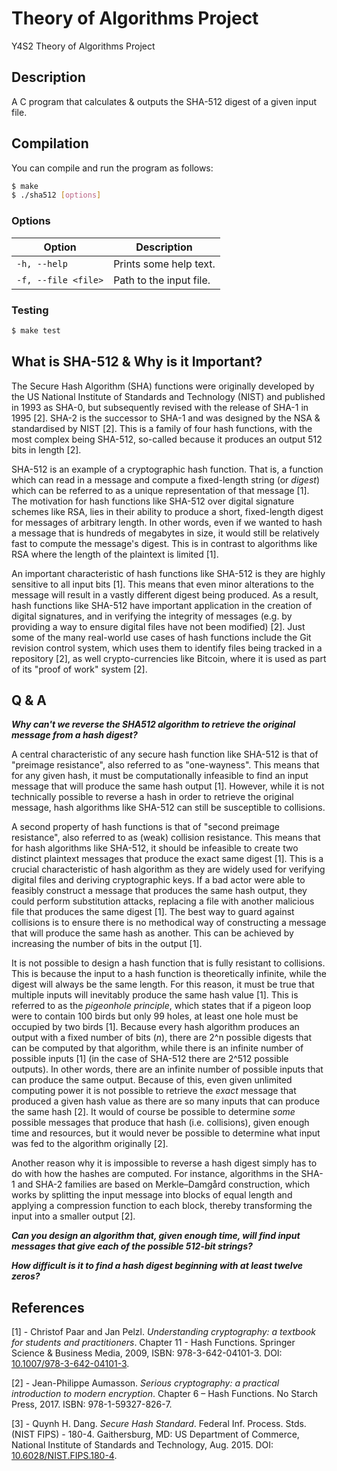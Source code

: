 # Theory of Algorithms Project

Y4S2 Theory of Algorithms Project

## Description

A C program that calculates & outputs the SHA-512 digest of a given input file.

## Compilation

You can compile and run the program as follows:

```sh
$ make
$ ./sha512 [options]
```

### Options

| Option              | Description             |
| ------------------- | ----------------------- |
| `-h, --help`        | Prints some help text.  |
| `-f, --file <file>` | Path to the input file. |

### Testing

```sh
$ make test
```

## What is SHA-512 & Why is it Important?

The Secure Hash Algorithm (SHA) functions were originally developed by the US National Institute of Standards and Technology (NIST) and published in 1993 as SHA-0, but subsequently revised with the release of SHA-1 in 1995 [2]. SHA-2 is the successor to SHA-1 and was designed by the NSA & standardised by NIST [2]. This is a family of four hash functions, with the most complex being SHA-512, so-called because it produces an output 512 bits in length [2].

SHA-512 is an example of a cryptographic hash function. That is, a function which can read in a message and compute a fixed-length string (or _digest_) which can be referred to as a unique representation of that message [1]. The motivation for hash functions like SHA-512 over digital signature schemes like RSA, lies in their ability to produce a short, fixed-length digest for messages of arbitrary length. In other words, even if we wanted to hash a message that is hundreds of megabytes in size, it would still be relatively fast to compute the message's digest. This is in contrast to algorithms like RSA where the length of the plaintext is limited [1].

An important characteristic of hash functions like SHA-512 is they are highly sensitive to all input bits [1]. This means that even minor alterations to the message will result in a vastly different digest being produced. As a result, hash functions like SHA-512 have important application in the creation of digital signatures, and in verifying the integrity of messages (e.g. by providing a way to ensure digital files have not been modified) [2]. Just some of the many real-world use cases of hash functions include the Git revision control system, which uses them to identify files being tracked in a repository [2], as well crypto-currencies like Bitcoin, where it is used as part of its "proof of work" system [2].

## Q & A

**_Why can't we reverse the SHA512 algorithm to retrieve the original message from a hash digest?_**

A central characteristic of any secure hash function like SHA-512 is that of "preimage resistance", also referred to as "one-wayness". This means that for any given hash, it must be computationally infeasible to find an input message that will produce the same hash output [1]. However, while it is not technically possible to reverse a hash in order to retrieve the original message, hash algorithms like SHA-512 can still be susceptible to collisions.

A second property of hash functions is that of "second preimage resistance", also referred to as (weak) collision resistance. This means that for hash algorithms like SHA-512, it should be infeasible to create two distinct plaintext messages that produce the exact same digest [1]. This is a crucial characteristic of hash algorithm as they are widely used for verifying digital files and deriving cryptographic keys. If a bad actor were able to feasibly construct a message that produces the same hash output, they could perform substitution attacks, replacing a file with another malicious file that produces the same digest [1]. The best way to guard against collisions is to ensure there is no methodical way of constructing a message that will produce the same hash as another. This can be achieved by increasing the number of bits in the output [1].

It is not possible to design a hash function that is fully resistant to collisions. This is because the input to a hash function is theoretically infinite, while the digest will always be the same length. For this reason, it must be true that multiple inputs will inevitably produce the same hash value [1]. This is referred to as the _pigeonhole principle_, which states that if a pigeon loop were to contain 100 birds but only 99 holes, at least one hole must be occupied by two birds [1]. Because every hash algorithm produces an output with a fixed number of bits (_n_), there are 2^n possible digests that can be computed by that algorithm, while there is an infinite number of possible inputs [1] (in the case of SHA-512 there are 2^512 possible outputs). In other words, there are an infinite number of possible inputs that can produce the same output. Because of this, even given unlimited computing power it is not possible to retrieve the _exact_ message that produced a given hash value as there are so many inputs that can produce the same hash [2]. It would of course be possible to determine _some_ possible messages that produce that hash (i.e. collisions), given enough time and resources, but it would never be possible to determine what input was fed to the algorithm originally [2].

Another reason why it is impossible to reverse a hash digest simply has to do with how the hashes are computed. For instance, algorithms in the SHA-1 and SHA-2 families are based on Merkle–Damgård construction, which works by splitting the input message into blocks of equal length and applying a compression function to each block, thereby transforming the input into a smaller output [2].

**_Can you design an algorithm that, given enough time, will find input messages that give each of the possible 512-bit strings?_**

**_How difficult is it to find a hash digest beginning with at least twelve zeros?_**

## References

[1] - Christof Paar and Jan Pelzl. _Understanding cryptography: a textbook for students and practitioners_. Chapter 11 - Hash Functions. Springer Science & Business Media, 2009, ISBN: 978-3-642-04101-3. DOI: [10.1007/978-3-642-04101-3](https://doi.org/10.1007/978-3-642-04101-3).

[2] - Jean-Philippe Aumasson. _Serious cryptography: a practical introduction to modern encryption_. Chapter 6 – Hash Functions. No Starch Press, 2017. ISBN: 978-1-59327-826-7.

[3] - Quynh H. Dang. _Secure Hash Standard_. Federal Inf. Process. Stds. (NIST FIPS) - 180-4. Gaithersburg, MD: US Department of Commerce, National Institute of Standards and Technology, Aug. 2015. DOI: [10.6028/NIST.FIPS.180-4](https://doi.org/10.6028/NIST.FIPS.180-4).
